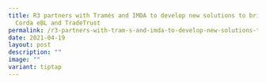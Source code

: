 ```yaml
---
title: R3 partners with Tramés and IMDA to develop new solutions to bridge R3
  Corda eBL and TradeTrust
permalink: /r3-partners-with-tram-s-and-imda-to-develop-new-solutions-to-bridge-r3-corda-ebl-and-tradetrust/
date: 2021-04-19
layout: post
description: ""
image: ""
variant: tiptap
---
```

